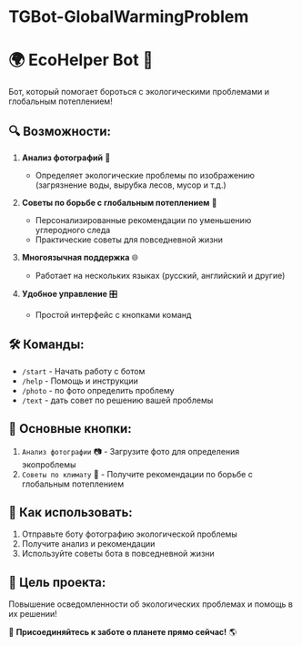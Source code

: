 # TGBot-GlobalWarmingProblem
# 🌍 EcoHelper Bot 🤖

Бот, который помогает бороться с экологическими проблемами и глобальным потеплением!

## 🔍 Возможности:
1. **Анализ фотографий** 📸  
   - Определяет экологические проблемы по изображению (загрязнение воды, вырубка лесов, мусор и т.д.)
   
2. **Советы по борьбе с глобальным потеплением** 🌱  
   - Персонализированные рекомендации по уменьшению углеродного следа  
   - Практические советы для повседневной жизни  

3. **Многоязычная поддержка** 🌐  
   - Работает на нескольких языках (русский, английский и другие)  

4. **Удобное управление** 🎛  
   - Простой интерфейс с кнопками команд  

## 🛠 Команды:
- `/start` - Начать работу с ботом  
- `/help` - Помощь и инструкции  
- `/photo` - по фото определить проблему
- `/text` - дать совет по решению вашей проблемы

## 📌 Основные кнопки:
1. `Анализ фотографии` 📷 - Загрузите фото для определения экопроблемы  
2. `Советы по климату` 🌿 - Получите рекомендации по борьбе с глобальным потеплением  

## 🚀 Как использовать:
1. Отправьте боту фотографию экологической проблемы  
2. Получите анализ и рекомендации  
3. Используйте советы бота в повседневной жизни  

## 🌟 Цель проекта:
Повышение осведомленности об экологических проблемах и помощь в их решении!

🤖 **Присоединяйтесь к заботе о планете прямо сейчас!** 🌎

